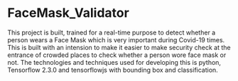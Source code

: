 # FaceMask_Validator
This project is built, trained for a real-time purpose to detect whether a person wears a Face Mask which is very important during Covid-19 times. This is built with an intension to make it easier to make security check at the entrance of crowded places to check whether a person wore face mask or not. The technologies and techniques used for developing this is python, Tensorflow 2.3.0 and tensorflowjs with bounding box and classification. 
